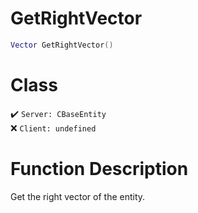 # GetRightVector
```lua
Vector GetRightVector()
```
# Class
✔️ `Server: CBaseEntity`  
❌ `Client: undefined`  

# Function Description
Get the right vector of the entity.
